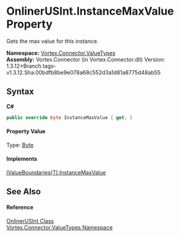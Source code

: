 # OnlinerUSInt.InstanceMaxValue Property 
 

Gets the max value for this instance.

**Namespace:**&nbsp;<a href="N_Vortex_Connector_ValueTypes.md">Vortex.Connector.ValueTypes</a><br />**Assembly:**&nbsp;Vortex.Connector (in Vortex.Connector.dll) Version: 1.3.12+Branch.tags-v1.3.12.Sha.00bdfb8be9e078a68c552d3a1d81a8775d48ab55

## Syntax

**C#**<br />
``` C#
public override byte InstanceMaxValue { get; }
```


#### Property Value
Type: <a href="https://docs.microsoft.com/dotnet/api/system.byte" target="_blank">Byte</a>

#### Implements
<a href="P_Vortex_Connector_ValueValidation_IValueBoundaries_1_InstanceMaxValue.md">IValueBoundaries(T).InstanceMaxValue</a><br />

## See Also


#### Reference
<a href="T_Vortex_Connector_ValueTypes_OnlinerUSInt.md">OnlinerUSInt Class</a><br /><a href="N_Vortex_Connector_ValueTypes.md">Vortex.Connector.ValueTypes Namespace</a><br />